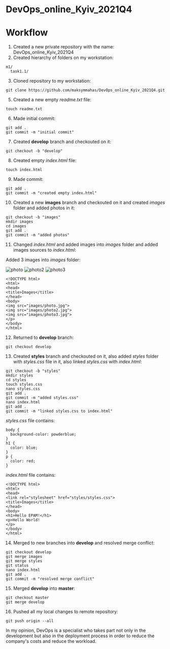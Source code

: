 # DevOps_online_Kyiv_2021Q4

# Workflow
1. Created a new private repository with the name: DevOps_online_Kyiv_2021Q4
2. Created hierarchy of folders on my workstation:
```
m1/
  task1.1/
```
3. Cloned repository to my workstation:
```
git clone https://github.com/maksymmahas/DevOps_online_Kyiv_2021Q4.git
```
5. Created a new empty _readme.txt_ file:
```
touch readme.txt
```
6. Made initial commit:
```
git add .
git commit -m "initial commit"
```
7. Created **develop** branch and checkouted on it:
```
git checkout -b "develop"
```
8. Created empty _index.html_ file:
```
touch index.html
```
9. Made commit:
```
git add .
git commit -m "created empty index.html"
```
10. Created a new **images** branch and checkouted on it and created _images_ folder and added photos in it:
```
git checkout -b "images"
mkdir images
cd images
git add .
git commit -m "added photos"
```
11. Changed _index.html_ and added images into _images_ folder and added images sources to _index.html_:


Added 3 images into _images_ folder:

![photo](https://user-images.githubusercontent.com/86875795/124360648-a08d7500-dc33-11eb-98fe-446491f8184d.jpg)
![photo2](https://user-images.githubusercontent.com/86875795/124360676-be5ada00-dc33-11eb-8391-c8fc3892f223.jpg)
![photo3](https://user-images.githubusercontent.com/86875795/124360684-c6b31500-dc33-11eb-861f-a8089354e0b1.jpg)
```
<!DOCTYPE html>
<html>
<head>
<title>Images</title>
</head>
<body>
<img src="images/photo.jpg">
<img src="images/photo2.jpg">
<img src="images/photo3.jpg">
</p>
</body>
</html>
```
12. Returned to **develop** branch:
```
git checkout develop
```
13. Created **styles** branch and checkouted on it, also added _styles_ folder with _styles.css_ file in it, also linked _styles.css_ with _index.html_:
```
git checkout -b "styles"
mkdir styles
cd styles
touch styles.css
nano styles.css
git add .
git commit -m "added styles.css"
nano index.html
git add .
git commit -m "linked styles.css to index.html"
```


_styles.css_ file contains:
```
body {
  background-color: powderblue;
}
h1 {
  color: blue;
}
p {
  color: red;
}
```


_index.html_ file contains:
```
<!DOCTYPE html>
<html>
<head>
<link rel="stylesheet" href="styles/styles.css">
<title>Images</title>
</head>
<body>
<h1>Hello EPAM!</h1>
<p>Hello World!
</p>
</body>
</html>
```

14. Merged to new branches into **develop** and resolved merge conflict:
```
git checkout develop
git merge images
git merge styles 
git status 
nano index.html 
git add .
git commit -m "resolved merge conflict"
```

15. Merged **develop** into **master**:
```
git checkout master
git merge develop
```

16. Pushed all my local changes to remote repository:
```
git push origin --all
```





In my opinion, DevOps is a specialist who takes part not only in the development but also in the deployment process in order to reduce the company's costs and reduce the workload.
